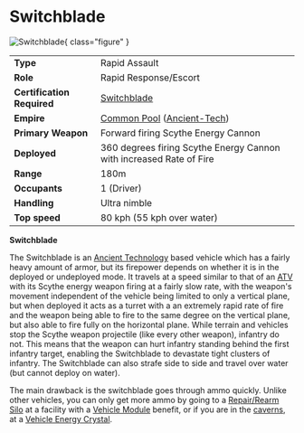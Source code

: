 # Switchblade

![
Switchblade](../images/SwitchbladePicture.jpg){ class="figure" }

|                            |                                                                                                     |
| -------------------------- | --------------------------------------------------------------------------------------------------- |
| **Type**                   | Rapid Assault                                                                                       |
| **Role**                   | Rapid Response/Escort                                                                               |
| **Certification Required** | [Switchblade](<../certifications/Switchblade_(Certification).md>)                                   |
| **Empire**                 | [Common Pool](../terminology/Common_Pool.md) ([Ancient-Tech](../terminology/Ancient_Technology.md)) |
| **Primary Weapon**         | Forward firing Scythe Energy Cannon                                                                 |
| **Deployed**               | 360 degrees firing Scythe Energy Cannon with increased Rate of Fire                                 |
| **Range**                  | 180m                                                                                                |
| **Occupants**              | 1 (Driver)                                                                                          |
| **Handling**               | Ultra nimble                                                                                        |
| **Top speed**              | 80 kph (55 kph over water)                                                                          |

**Switchblade**

The Switchblade is an [Ancient Technology](../terminology/Ancient_Technology.md)
based vehicle which has a fairly heavy amount of armor, but its firepower
depends on whether it is in the deployed or undeployed mode. It travels at a
speed similar to that of an [ATV](../vehicles/ATV.md) with its Scythe energy
weapon firing at a fairly slow rate, with the weapon's movement independent of
the vehicle being limited to only a vertical plane, but when deployed it acts as
a turret with a an extremely rapid rate of fire and the weapon being able to
fire to the same degree on the vertical plane, but also able to fire fully on
the horizontal plane. While terrain and vehicles stop the Scythe weapon
projectile (like every other weapon), infantry do not. This means that the
weapon can hurt infantry standing behind the first infantry target, enabling the
Switchblade to devastate tight clusters of infantry. The Switchblade can also
strafe side to side and travel over water (but cannot deploy on water).

The main drawback is the switchblade goes through ammo quickly. Unlike other
vehicles, you can only get more ammo by going to a
[Repair/Rearm Silo](Repair_Rearm_Silo.md) at a facility with a
[Vehicle Module](../modules/Vehicle_Module.md) benefit, or if you are in the
[caverns](../locations/Caverns.md), at a
[Vehicle Energy Crystal](../terminology/Vehicle_Energy_Crystal.md).
